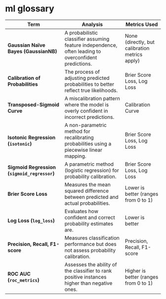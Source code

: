 # ml glossary

| **Term**                          | **Analysis**                                                                                           | **Metrics Used**                                      |
|------------------------------------|------------------------------------------------------------------------------------------------------|-------------------------------------------------------|
| **Gaussian Naïve Bayes (GaussianNB)** | A probabilistic classifier assuming feature independence, often leading to overconfident predictions. | None (directly, but calibration metrics apply)       |
| **Calibration of Probabilities**  | The process of adjusting predicted probabilities to better reflect true likelihoods.                 | Brier Score Loss, Log Loss                           |
| **Transposed-Sigmoid Curve**      | A miscalibration pattern where the model is overly confident in incorrect predictions.              | Calibration Curve                                    |
| **Isotonic Regression (`isotonic`)** | A non-parametric method for recalibrating probabilities using a piecewise linear mapping.           | Brier Score Loss, Log Loss                           |
| **Sigmoid Regression (`sigmoid_regressor`)** | A parametric method (logistic regression) for probability calibration.                              | Brier Score Loss, Log Loss                           |
| **Brier Score Loss**              | Measures the mean squared difference between predicted and actual probabilities.                     | Lower is better (ranges from 0 to 1)                 |
| **Log Loss (`log_loss`)**         | Evaluates how confident and correct probability estimates are.                                      | Lower is better                                      |
| **Precision, Recall, F1-score**   | Measures classification performance but does not assess probability calibration.                   | Precision, Recall, F1-score                          |
| **ROC AUC (`roc_metrics`)**       | Assesses the ability of the classifier to rank positive instances higher than negative ones.       | Higher is better (ranges from 0 to 1)                |


